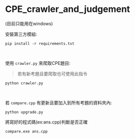 # CPE_crawler_and_judgement


(目前只能用在windows)
<br/>

安裝第三方模組:
```
pip install -r requirements.txt
```
<br/>

使用 `crawler.py` 來爬取CPE題目:
> 若有新考題且要爬取也可使用此指令
```
python crawler.py
```
<br/>

若 `compare.cpp` 有更新且要加入到所有考題的資料夾內:
```
python upgrade.py
```

將寫好的程式碼(ex:ans.cpp)判斷是否正確
```
compare.exe ans.cpp
```